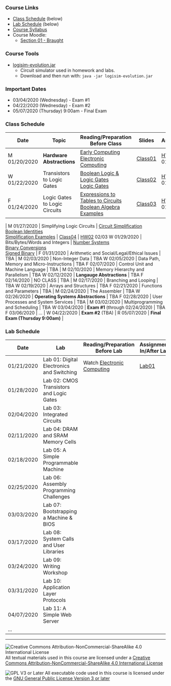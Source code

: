### Course Links

- [Class Schedule](#class-schedule) (below)
- [Lab Schedule](#lab-schedule) (below)
- [Course Syllabus](./syllabus.md)
- Course Moodle:
  - [Section 01 - Braught](https://lms.dickinson.edu/course/view.php?id=42261)

### Course Tools

- [logisim-evolution.jar](http://reds-data.heig-vd.ch/logisim-evolution/logisim-evolution.jar)
  - Circuit simulator used in homework and labs.
  - Download and then run with: `java -jar logisim-evolution.jar`

### Important Dates

- 03/04/2020 (Wednesday) - Exam #1
- 04/22/2020 (Wednesday) - Exam #2
- 05/07/2020 (Thursday) 9:00am - Final Exam

### Class Schedule

Date         | Topic                                      | Reading/Preparation<br>Before Class                                             | Slides          | Assignment
---          | ---                                        | ---                                                                             | ---             | ---
M 01/20/2020 | __Hardware Abstractions__                  | [Early Computing]<br>[Electronic Computing]                                     | [Class01]       | [HW01] 01/27
W 01/22/2020 | Transistors to Logic Gates                 | [Boolean Logic & Logic Gates]<br>[Logic Gates]                                  | [Class02]       | [HW01] 01/27
F 01/24/2020 | Logic Gates to Logic Circuits              | [Expressions to Tables to Circuits]<br>[Boolean Algebra Examples]               | [Class03]       | [HW01] 01/27
|
M 01/27/2020 | Simplifying Logic Circuits                 | [Circuit Simplification]<br>[Boolean Identities]<br>[Simplification Examples]   | [Class04]       | [HW02] 02/03
W 01/29/2020 | Bits/Bytes/Words and Integers              | [Number Systems]<br>[Binary Conversions]<br>[Signed Binary]                     |
F 01/31/2020 | Arithmetic and Social/Legal/Ethical Issues | TBA
|
M 02/03/2020 | Non-Integer Data                           | TBA
W 02/05/2020 | Data Path, Memory and Micro-Instructions   | TBA
F 02/07/2020 | Control Unit and Machine Language          | TBA
|
M 02/10/2020 | Memory Hierarchy and Parallelism           | TBA
W 02/12/2020 | __Langauge Abstractions__                  | TBA
F 02/14/2020 | NO CLASS                                   | TBA
|
M 02/17/2020 | Branching and Looping                      | TBA
W 02/19/2020 | Arrays and Structures                      | TBA
F 02/21/2020 | Functions and Parameters                   | TBA
|
M 02/24/2020 | The Assembler                              | TBA
W 02/26/2020 | __Operating Systems Abstractions__         | TBA
F 02/28/2020 | User Processes and System Services         | TBA
|
M 03/02/2020 | Multiprogramming and Scheduling            | TBA
W 03/04/2020 | __Exam #1__ (through 02/24/2020)           | TBA
F 03/06/2020 | ...
|
W 04/22/2020 | __Exam #2__ (TBA)
|
R 05/07/2020 | __Final Exam (Thursday 9:00am)__
|

[Class01]: slides/01-HW-Abstractions.pdf
[HW01]: homework/hw01.md
[Early Computing]: https://www.youtube.com/watch?v=O5nskjZ_GoI
[Electronic Computing]: https://www.youtube.com/watch?v=LN0ucKNX0hc

[Class02]: slides/02-TransistorsToGates.pdf
[Boolean Logic & Logic Gates]: https://www.youtube.com/watch?v=gI-qXk7XojA
[Logic Gates]: https://www.electronics-tutorials.ws/boolean/bool_7.html

[Class03]: slides/03-GatesToCircuits.pdf
[Expressions to Tables to Circuits]: https://www.youtube.com/watch?v=UNAU7ti4r8E
[Boolean Algebra Examples]: https://www.electronics-tutorials.ws/boolean/bool_8.html

[Class04]: slides/04-SimplifyingCircuits.pdf
[HW02]: homework/hw02.md
[Circuit Simplification]: https://www.youtube.com/watch?v=zehSxcSyWi0
[Boolean Identities]: https://www.youtube.com/watch?v=MZX6V7u8tZw
[Simplification Examples]: https://www.youtube.com/watch?v=mxNa0zrjhBU

[Number Systems]: https://ryanstutorials.net/binary-tutorial
[Binary Conversions]: https://ryanstutorials.net/binary-tutorial/binary-conversions.php
[Signed Binary]: https://ryanstutorials.net/binary-tutorial/binary-negative-numbers.php

### Lab Schedule

Date         | Lab                                             | Reading/Preparation<br>Before Lab   | Assignment<br>In/After Lab
---          | ---                                             | ---                                 | ---
01/21/2020   | Lab 01: Digital Electronics and Switching       | Watch [Electronic Computing]        | [Lab01]
01/28/2020   | Lab 02: CMOS Transistors and Logic Gates        |
02/04/2020   | Lab 03: Integrated Circuits                     |
02/11/2020   | Lab 04: DRAM and SRAM Memory Cells              |
02/18/2020   | Lab 05: A Simple Programmable Machine           |
02/25/2020   | Lab 06: Assembly Programming Challenges         |
03/03/2020   | Lab 07: Bootstrapping a Machine & BIOS          |
03/17/2020   | Lab 08: System Calls and User Libraries         |
03/24/2020   | Lab 09: Writing Workshop                        |
03/31/2020   | Lab 10: Application Layer Protocols             |
04/07/2020   | Lab 11: A Simple Web Server                     |
...          |

[Lab01]: labs/Lab01.pdf
___
![Creative Commons Attribution-NonCommercial-ShareAlike 4.0 International License](https://i.creativecommons.org/l/by-nc-sa/4.0/88x31.png "Creative Commons Attribution-NonCommercial-ShareAlike 4.0 International License") All textual materials used in this course are licensed under a [Creative Commons Attribution-NonCommercial-ShareAlike 4.0 International License](http://creativecommons.org/licenses/by-nc-sa/4.0/)

![GPL V3 or Later](https://www.gnu.org/graphics/gplv3-or-later-sm.png "GPL V3 or later") All executable code used in this course is licensed under the [GNU General Public License Version 3 or later](https://www.gnu.org/licenses/gpl.txt)
